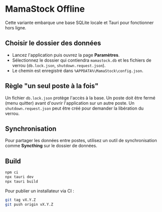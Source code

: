 # MamaStock Offline

Cette variante embarque une base SQLite locale et Tauri pour fonctionner hors ligne.

## Choisir le dossier des données
- Lancez l'application puis ouvrez la page **Paramètres**.
- Sélectionnez le dossier qui contiendra `mamastock.db` et les fichiers de verrou (`db.lock.json`, `shutdown.request.json`).
- Le chemin est enregistré dans `%APPDATA%\MamaStock\config.json`.

## Règle "un seul poste à la fois"
Un fichier `db.lock.json` protège l'accès à la base. Un poste doit être fermé (menu quitter) avant d'ouvrir l'application sur un autre poste. Un `shutdown.request.json` peut être créé pour demander la libération du verrou.

## Synchronisation
Pour partager les données entre postes, utilisez un outil de synchronisation comme **Syncthing** sur le dossier de données.

## Build

```bash
npm ci
npx tauri dev
npx tauri build
```

Pour publier un installateur via CI :

```bash
git tag vX.Y.Z
git push origin vX.Y.Z
```
